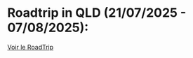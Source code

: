 # Roadtrip in QLD (21/07/2025 - 07/08/2025):
[Voir le RoadTrip]([https://mon-site.github.io](https://noecassam.github.io/ncc_trips/roadtrip_qld.html))
